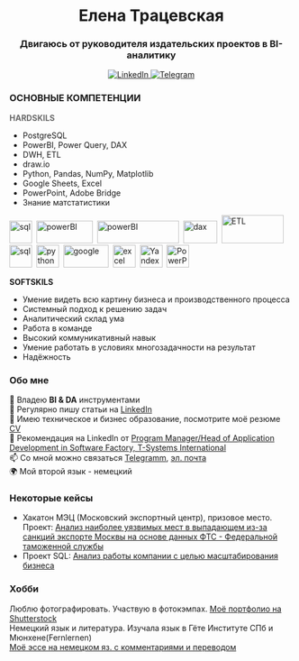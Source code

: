 <div id="header" align="center">
	<h1>Елена Трацевская</h1>
	<h3>Двигаюсь от руководителя издательских проектов в BI-аналитику</h3>
</div>

<div id="socials" align="center">
	<a href="https://www.linkedin.com/in/elena-tratsevskaya-a0bb3342/">
		<img src="https://img.shields.io/badge/LinkedIn-blue?style=for-the-badge&logo=linkedin&logoColor=white" alt="LinkedIn"/>
	<a href="https://www.t.me/rubachkaVcvetochek">
		<img src="https://img.shields.io/badge/Telegram-blue?style=for-the-badge&logo=telegram&logoColor=white" alt="Telegram"/>
	</a>
</div>

### ОСНОВНЫЕ КОМПЕТЕНЦИИ

<span style="color:#696969">**HARDSKILS**</span>
- PostgreSQL
- PowerBI, Power Query, DAX
- DWH, ETL
- draw.io
- Python, Pandas, NumPy,  Matplotlib 
- Google Sheets, Excel
- PowerPoint, Adobe Bridge	
- Знание матстатистики

<img src="https://cdn.jsdelivr.net/gh/devicons/devicon/icons/postgresql/postgresql-original.svg" title="sql" width="40" height="40"/>&nbsp;
<img src="https://magoarea.com/wp-content/uploads/2019/05/power-bi-microsoft-seeklogo.png" title="powerBI" width="100" height="40"/>&nbsp;
<img src="https://maps-for-excel.com/wp-content/uploads/2017/03/power-bi-animated-800x250.gif" title="powerBI" width="145" height="40"/>&nbsp;
<img src="https://banner2.cleanpng.com/20180629/eiq/kisspng-power-bi-data-analysis-expressions-power-pivot-bus-delimiter-5b36b79846c355.7557055115303126002899.jpg" title="dax" width="60" height="40"/>&nbsp;
<img src="https://1.bp.blogspot.com/-j9obKaTAIFw/X2wWtmN0GmI/AAAAAAABGKQ/4xp2DEp3Dt8qc_wu-esmzTvEId8O9e4LACLcBGAsYHQ/w1200-h630-p-k-no-nu/Data%2BWarehousing%2BAdopts%2Bthe%2BPrinciples%2Bof%2BFederalism.jpg" title="ETL" width="110" height="50"/>&nbsp;
<img src="https://upload.wikimedia.org/wikipedia/commons/thumb/3/3e/Diagrams.net_Logo.svg/1200px-Diagrams.net_Logo.svg.png" title="sql" width="40" height="40"/>&nbsp;
<img src="https://s3.dualstack.us-east-2.amazonaws.com/pythondotorg-assets/media/files/python-logo-only.svg" title="python" width="40" height="40"/>&nbsp;
<img src="https://pvtest.ru/wp-content/uploads/8/c/5/8c5c3e565fdff8cc07b3e5885c5ce9b2.jpeg" title="google" width="80" height="40"/>&nbsp;
<img src="https://w7.pngwing.com/pngs/619/922/png-transparent-microsoft-excel-illustration-microsoft-excel-microsoft-office-macos-excel-rectangle-logo-microsoft.png" title="excel" width="40" height="40"/>&nbsp;
<img src="https://336118.selcdn.ru/Gutsy-Culebra/products/Yandex-DataLens-Logo.png" title="Yandex-DataLens" width="40" height="40"/>&nbsp;
<img src="https://upload.wikimedia.org/wikipedia/commons/3/3b/Microsoft_PowerPoint_Logo.png" title="PowerPoint" width="40" height="40"/>&nbsp;
	

**SOFTSKILS**
- Умение видеть всю картину бизнеса и производственного процесса
- Системный подход к решению задач
- Аналитический склад ума
- Работа в команде
- Высокий коммуникативный навык
- Умение работать в условиях многозадачности на результат
- Надёжность

### Обо мне<br>
🌱 Владею **BI & DA** инструментами<br>
📝 Регулярно пишу статьи на [LinkedIn](https://www.linkedin.com/in/elena-tratsevskaya-a0bb3342/)<br>
📄 Имею техническое и бизнес образование, посмотрите моё резюме [CV](https://disk.yandex.ru/i/rwn8Cyfw6_yrjQ)<br>
📄 Рекомендация на LinkedIn от [Program Manager/Head of Application Development in Software Factory,    T-Systems International](https://www.linkedin.com/in/elena-tratsevskaya-a0bb3342/)<br>
📫 Со мной можно связаться [Telegramm](https://www.t.me/elena_trr), [эл. почта](mailto:elena-ne@list.ru)<br>
🌍 Мой второй язык - немецкий<br>

### Некоторые кейсы
- Хакатон МЭЦ (Московский экспортный центр), призовое место.<br>Проект:
[Анализ наиболее уязвимых мест в выпадающем из-за санкций экспорте Москвы на основе данных ФТС - Федеральной таможенной службы](https://docs.google.com/spreadsheets/d/15KC6h2NDxStrkNJAvQLOxy9itxK1qdTNCzO5R8ywO1Y/edit#gid=1492720701)
- Проект SQL: [Анализ работы компании с целью масштабирования бизнеса](https://docs.google.com/document/d/1Ix89fG4nWibCJfOFcJwpOQcSqrW2ntnRdz_qAmhKg9I/edit#)

### Хобби<br>
Люблю фотографировать. Участвую в фотокэмпах. [Моё портфолио на Shutterstock](https://www.shutterstock.com/ru/g/Elena_Tr/sets)<br>
Немецкий язык и литература. Изучала язык в Гёте Институте СПб и Мюнхене(Fernlernen)<br> [Моё эссе на немецком яз. с комментариями и переводом](https://hhhhhhhhl.livejournal.com/50163.html)<br>
